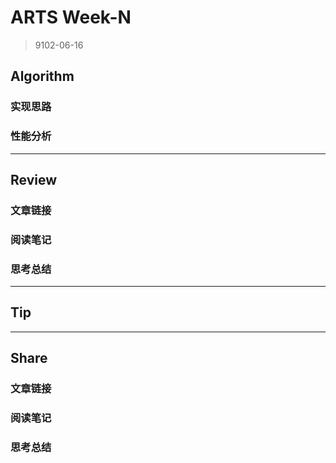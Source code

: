 # ARTS Week-N

> 9102-06-16

## Algorithm

### 实现思路

### 性能分析

----

## Review

### 文章链接

### 阅读笔记

### 思考总结

----

## Tip

----

## Share

### 文章链接

### 阅读笔记

### 思考总结

